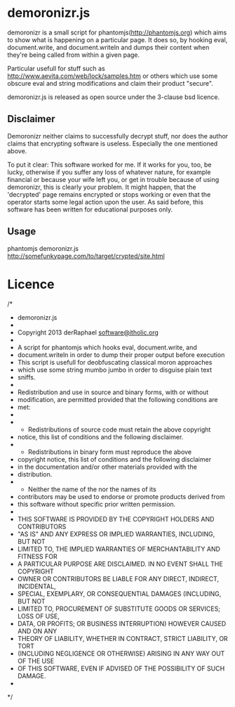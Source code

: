 demoronizr.js
=============

demoronizr is a small script for phantomjs(http://phantomjs.org) which aims to 
show what is happening on a particular page. It does so, by hooking eval, 
document.write, and document.writeln and dumps their content when they're being 
called from within a given page.

Particular usefull for stuff such as http://www.aevita.com/web/lock/samples.htm 
or others which use some obscure eval and string modifications and claim their 
product "secure".

demoronizr.js is released as open source under the 3-clause bsd licence.

Disclaimer
---------

Demoronizr neither claims to successfully decrypt stuff, nor does the author 
claims that encrypting software is useless. Especially the one mentioned above.

To put it clear: This software worked for me. If it works for you, too, be
lucky, otherwise if you suffer any loss of whatever nature, for example 
financial or because your wife left you, or get in trouble because of
using demoronizr, this is clearly your problem.
It might happen, that the 'decrypted' page remains encrypted or stops working
or even that the operator starts some legal action upon the user. As said
before, this software has been written for educational purposes only.

Usage
------

phantomjs demoronizr.js http://somefunkypage.com/to/target/crypted/site.html

Licence
=======

/*
 * demoronizr.js
 *
 * Copyright 2013 derRaphael <software@itholic.org>
 *
 * A script for phantomjs which hooks eval, document.write, and
 * document.writeln in order to dump their proper output before execution
 * This script is usefull for deobfuscating classical moron approaches
 * which use some string mumbo jumbo in order to disguise plain text
 * sniffs.
 *
 * Redistribution and use in source and binary forms, with or without
 * modification, are permitted provided that the following conditions are
 * met:
 *
 * * Redistributions of source code must retain the above copyright
 *   notice, this list of conditions and the following disclaimer.
 * * Redistributions in binary form must reproduce the above
 *   copyright notice, this list of conditions and the following disclaimer
 *   in the documentation and/or other materials provided with the
 *   distribution.
 * * Neither the name of the  nor the names of its
 *   contributors may be used to endorse or promote products derived from
 *   this software without specific prior written permission.
 *
 * THIS SOFTWARE IS PROVIDED BY THE COPYRIGHT HOLDERS AND CONTRIBUTORS
 * "AS IS" AND ANY EXPRESS OR IMPLIED WARRANTIES, INCLUDING, BUT NOT
 * LIMITED TO, THE IMPLIED WARRANTIES OF MERCHANTABILITY AND FITNESS FOR
 * A PARTICULAR PURPOSE ARE DISCLAIMED. IN NO EVENT SHALL THE COPYRIGHT
 * OWNER OR CONTRIBUTORS BE LIABLE FOR ANY DIRECT, INDIRECT, INCIDENTAL,
 * SPECIAL, EXEMPLARY, OR CONSEQUENTIAL DAMAGES (INCLUDING, BUT NOT
 * LIMITED TO, PROCUREMENT OF SUBSTITUTE GOODS OR SERVICES; LOSS OF USE,
 * DATA, OR PROFITS; OR BUSINESS INTERRUPTION) HOWEVER CAUSED AND ON ANY
 * THEORY OF LIABILITY, WHETHER IN CONTRACT, STRICT LIABILITY, OR TORT
 * (INCLUDING NEGLIGENCE OR OTHERWISE) ARISING IN ANY WAY OUT OF THE USE
 * OF THIS SOFTWARE, EVEN IF ADVISED OF THE POSSIBILITY OF SUCH DAMAGE.
 *
 */